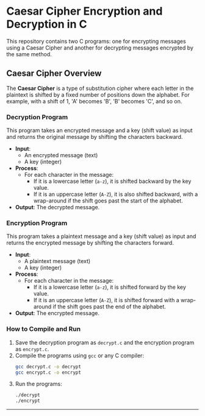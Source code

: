 # Caesar Cipher Encryption and Decryption in C

This repository contains two C programs: one for encrypting messages using a Caesar Cipher and another for decrypting messages encrypted by the same method.

## Caesar Cipher Overview
The **Caesar Cipher** is a type of substitution cipher where each letter in the plaintext is shifted by a fixed number of positions down the alphabet. For example, with a shift of 1, 'A' becomes 'B', 'B' becomes 'C', and so on.

### Decryption Program
This program takes an encrypted message and a key (shift value) as input and returns the original message by shifting the characters backward.

- **Input**: 
  - An encrypted message (text) 
  - A key (integer)
- **Process**: 
  - For each character in the message:
    - If it is a lowercase letter (`a-z`), it is shifted backward by the key value.
    - If it is an uppercase letter (`A-Z`), it is also shifted backward, with a wrap-around if the shift goes past the start of the alphabet.
- **Output**: The decrypted message.

### Encryption Program
This program takes a plaintext message and a key (shift value) as input and returns the encrypted message by shifting the characters forward.

- **Input**: 
  - A plaintext message (text)
  - A key (integer)
- **Process**: 
  - For each character in the message:
    - If it is a lowercase letter (`a-z`), it is shifted forward by the key value.
    - If it is an uppercase letter (`A-Z`), it is shifted forward with a wrap-around if the shift goes past the end of the alphabet.
- **Output**: The encrypted message.

### How to Compile and Run
1. Save the decryption program as `decrypt.c` and the encryption program as `encrypt.c`.
2. Compile the programs using `gcc` or any C compiler:
   ```bash
   gcc decrypt.c -o decrypt
   gcc encrypt.c -o encrypt
   ```
3. Run the programs:
   ```bash
   ./decrypt
   ./encrypt
   ```

---
